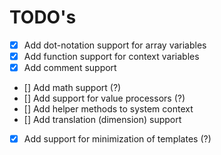 # TODO's

- [x] Add dot-notation support for array variables
- [x] Add function support for context variables
- [x] Add comment support
- [] Add math support (?)
- [] Add support for value processors (?)
- [] Add helper methods to system context
- [] Add translation (dimension) support
- [x] Add support for minimization of templates (?)

